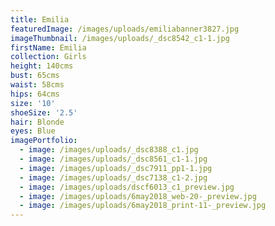 ```yaml
---
title: Emilia
featuredImage: /images/uploads/emiliabanner3827.jpg
imageThumbnail: /images/uploads/_dsc8542_c1-1.jpg
firstName: Emilia
collection: Girls
height: 140cms
bust: 65cms
waist: 58cms
hips: 64cms
size: '10'
shoeSize: '2.5'
hair: Blonde
eyes: Blue
imagePortfolio:
  - image: /images/uploads/_dsc8388_c1.jpg
  - image: /images/uploads/_dsc8561_c1-1.jpg
  - image: /images/uploads/_dsc7911_pp1-1.jpg
  - image: /images/uploads/_dsc7138_c1-2.jpg
  - image: /images/uploads/dscf6013_c1_preview.jpg
  - image: /images/uploads/6may2018_web-20-_preview.jpg
  - image: /images/uploads/6may2018_print-11-_preview.jpg
---
```


